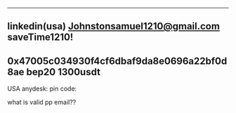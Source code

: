 
---------
linkedin(usa)
Johnstonsamuel1210@gmail.com
saveTime1210!
----
0x47005c034930f4cf6dbaf9da8e0696a22bf0d8ae bep20 1300usdt
---
USA anydesk: pin code:

what is valid pp email??
